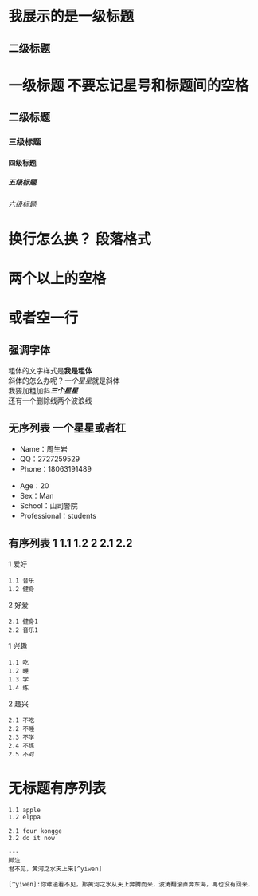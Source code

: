  我展示的是一级标题
 ============
 
 二级标题
 -------
 
 # 一级标题  不要忘记星号和标题间的空格
 
 ## 二级标题
 
 ### 三级标题
 
 #### 四级标题
 
 ##### 五级标题
 
 ###### 六级标题
 
 # 换行怎么换？ 段落格式    
 #  两个以上的空格    
 
 # 或者空一行

## 强调字体  
粗体的文字样式是**我是粗体**    
斜体的怎么办呢？*一个星星*就是斜体   
我要加粗加斜***三个星星***  
还有一个删除线~~两个波浪线~~
 
 ## 无序列表 一个星星或者杠  
 * Name：周生岩
 * QQ：2727259529
 * Phone：18063191489
 
 - Age：20
 - Sex：Man
 - School：山司警院
 - Professional：students
 
 ## 有序列表  1 1.1 1.2 2 2.1 2.2
 
1 爱好

    1.1 音乐
    1.2 健身
   
2 好爱 

    2.1 健身1
    2.2 音乐1
	
1 兴趣

    1.1 吃
    1.2 睡
    1.3 学
    1.4 练
   
2 趣兴

    2.1 不吃
    2.2 不睡
    2.3 不学
    2.4 不练
    2.5 不对

# 无标题有序列表

    1.1 apple
	1.2 elppa
	
	2.1 four kongge
	2.2 do it now
	
	---
	脚注
	君不见，黄河之水天上来[^yiwen]
	
	[^yiwen]:你难道看不见，那黄河之水从天上奔腾而来，波涛翻滚直奔东海，再也没有回来.
	
	